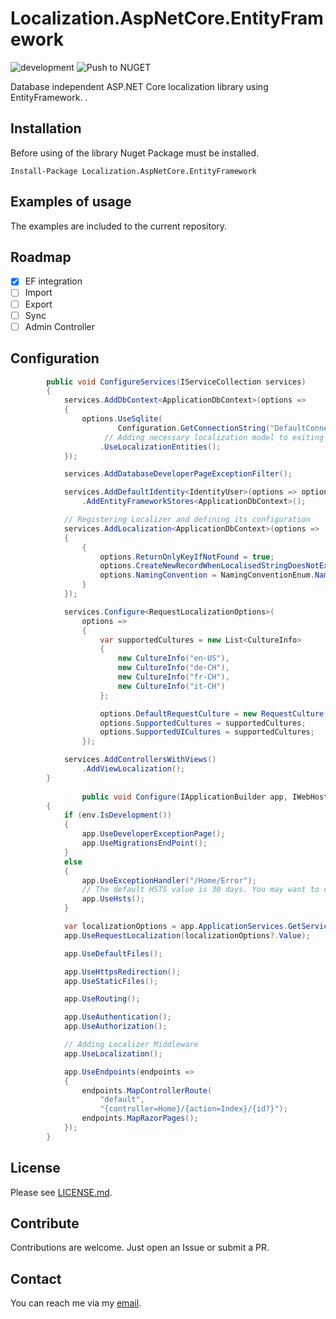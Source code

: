 # Localization.AspNetCore.EntityFramework 
![development](https://github.com/semack/Localization.AspNetCore.EntityFramework/workflows/development/badge.svg?branch=development) ![Push to NUGET](https://github.com/semack/Localization.AspNetCore.EntityFramework/workflows/Push%20to%20NUGET/badge.svg?branch=master)

Database independent ASP.NET Core localization library using EntityFramework.
.
## Installation
Before using of the library Nuget Package must be installed.

`Install-Package Localization.AspNetCore.EntityFramework`

## Examples of usage
The examples are included to the current repository.

## Roadmap

- [x] EF integration
- [ ] Import
- [ ] Export
- [ ] Sync
- [ ] Admin Controller

## Configuration

```c#
        public void ConfigureServices(IServiceCollection services)
        {
            services.AddDbContext<ApplicationDbContext>(options =>
            {
                options.UseSqlite(
                        Configuration.GetConnectionString("DefaultConnection"))
                     // Adding necessary localization model to exiting context
                    .UseLocalizationEntities(); 
            });

            services.AddDatabaseDeveloperPageExceptionFilter();

            services.AddDefaultIdentity<IdentityUser>(options => options.SignIn.RequireConfirmedAccount = false)
                .AddEntityFrameworkStores<ApplicationDbContext>();

            // Registering Localizer and defining its configuration
            services.AddLocalization<ApplicationDbContext>(options =>
            {
                {
                    options.ReturnOnlyKeyIfNotFound = true;
                    options.CreateNewRecordWhenLocalisedStringDoesNotExist = true;
                    options.NamingConvention = NamingConventionEnum.Name;
                }
            });

            services.Configure<RequestLocalizationOptions>(
                options =>
                {
                    var supportedCultures = new List<CultureInfo>
                    {
                        new CultureInfo("en-US"),
                        new CultureInfo("de-CH"),
                        new CultureInfo("fr-CH"),
                        new CultureInfo("it-CH")
                    };

                    options.DefaultRequestCulture = new RequestCulture("en-US", "en-US");
                    options.SupportedCultures = supportedCultures;
                    options.SupportedUICultures = supportedCultures;
                });

            services.AddControllersWithViews()
                .AddViewLocalization();
        }
        
                public void Configure(IApplicationBuilder app, IWebHostEnvironment env)
        {
            if (env.IsDevelopment())
            {
                app.UseDeveloperExceptionPage();
                app.UseMigrationsEndPoint();
            }
            else
            {
                app.UseExceptionHandler("/Home/Error");
                // The default HSTS value is 30 days. You may want to change this for production scenarios, see https://aka.ms/aspnetcore-hsts.
                app.UseHsts();
            }

            var localizationOptions = app.ApplicationServices.GetService<IOptions<RequestLocalizationOptions>>();
            app.UseRequestLocalization(localizationOptions?.Value);

            app.UseDefaultFiles();

            app.UseHttpsRedirection();
            app.UseStaticFiles();

            app.UseRouting();

            app.UseAuthentication();
            app.UseAuthorization();

            // Adding Localizer Middleware
            app.UseLocalization();

            app.UseEndpoints(endpoints =>
            {
                endpoints.MapControllerRoute(
                    "default",
                    "{controller=Home}/{action=Index}/{id?}");
                endpoints.MapRazorPages();
            });
        }
```


## License
Please see [LICENSE.md](LICENSE.md).

## Contribute
Contributions are welcome. Just open an Issue or submit a PR. 

## Contact
You can reach me via my [email](mailto://semack@gmail.com).
